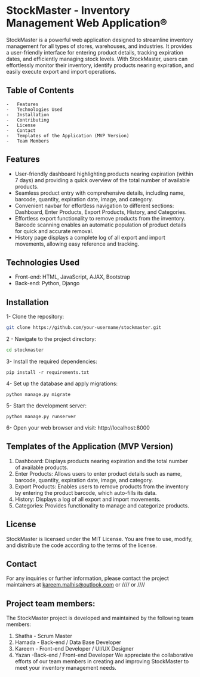 
# StockMaster - Inventory Management Web Application®

StockMaster is a powerful web application designed to streamline inventory management for all types of stores, warehouses, and industries. It provides a user-friendly interface for entering product details, tracking expiration dates, and efficiently managing stock levels. With StockMaster, users can effortlessly monitor their inventory, identify products nearing expiration, and easily execute export and import operations.
## Table of Contents

    -	Features
    -	Technologies Used
    -	Installation
    -	Contributing
    -	License
    -	Contact
    -	Templates of the Application (MVP Version)
    -	Team Members

## Features
 * User-friendly dashboard highlighting products nearing expiration (within 7 days) and providing a quick overview of the total number of available products.
 * Seamless product entry with comprehensive details, including name, barcode, quantity, expiration date, image, and category.
 * Convenient navbar for effortless navigation to different sections: Dashboard, Enter Products, Export Products, History, and Categories.
 * Effortless export functionality to remove products from the inventory. Barcode scanning enables an automatic population of product details for quick and accurate removal.
 * History page displays a complete log of all export and import movements, allowing easy reference and tracking.
 
## Technologies Used
-   Front-end: HTML, JavaScript, AJAX, Bootstrap
-	Back-end: Python, Django

## Installation
1- Clone the repository:
``` bash
git clone https://github.com/your-username/stockmaster.git
```
2 - Navigate to the project directory:
``` bash
cd stockmaster
```
3- Install the required dependencies:
```
pip install -r requirements.txt
```
4- Set up the database and apply migrations:
```
python manage.py migrate
```
5- Start the development server:
```
python manage.py runserver
```
6- Open your web browser and visit: http://localhost:8000

## Templates of the Application (MVP Version)
1. Dashboard: Displays products nearing expiration and the total number of available products.
2. Enter Products: Allows users to enter product details such as name, barcode, quantity, expiration date, image, and category.
3. Export Products: Enables users to remove products from the inventory by entering the product barcode, which auto-fills its data.
4. History: Displays a log of all export and import movements.
5. Categories: Provides functionality to manage and categorize products.
	
## License
StockMaster is licensed under the MIT License. You are free to use, modify, and distribute the code according to the terms of the license.

## Contact
For any inquiries or further information, please contact the project maintainers at kareem.malhis@outlook.com or //// or //// 

## Project team members:
The StockMaster project is developed and maintained by the following team members:

1. Shatha - Scrum Master
2. Hamada - Back-end / Data Base Developer
3. Kareem - Front-end Developer / UI/UX Designer 
4. Yazan -Back-end / Front-end Developer
We appreciate the collaborative efforts of our team members in creating and improving StockMaster to meet your inventory management needs.
  




